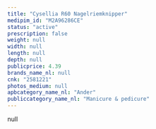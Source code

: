 ```yaml
---
title: "Cysellia R60 Nagelriemknipper"
medipim_id: "M2A96286CE"
status: "active"
prescription: false
weight: null
width: null
length: null
depth: null
publicprice: 4.39
brands_name_nl: null
cnk: "2581221"
photos_medium: null
apbcategory_name_nl: "Ander"
publiccategory_name_nl: "Manicure & pedicure"
---
```

null
